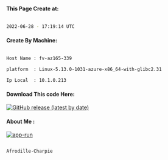
   
#### This Page Create at:

```bash

2022-06-28 - 17:19:14 UTC

```

#### Create By Machine:

```bash

Host Name : fv-az165-339

platform  : Linux-5.13.0-1031-azure-x86_64-with-glibc2.31

Ip Local  : 10.1.0.213

```
#### Download This code Here:

[![GitHub release (latest by date)](https://img.shields.io/github/v/release/Afrodille-Charpie/App-Run-1?style=for-the-badge&label=Download)](https://github.com/Afrodille-Charpie/App-Run-1/releases) 

</p> 

#### About Me :

[![app-run](https://github.com/Afrodille-Charpie/App-Run-1/actions/workflows/app-run.yml/badge.svg)](https://github.com/Afrodille-Charpie/App-Run-1/actions/workflows/app-run.yml)

```bash

Afrodille-Charpie

```

